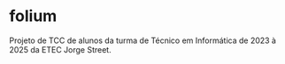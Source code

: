 # folium
Projeto de TCC de alunos da turma de Técnico em Informática de 2023 à 2025 da ETEC Jorge Street.
